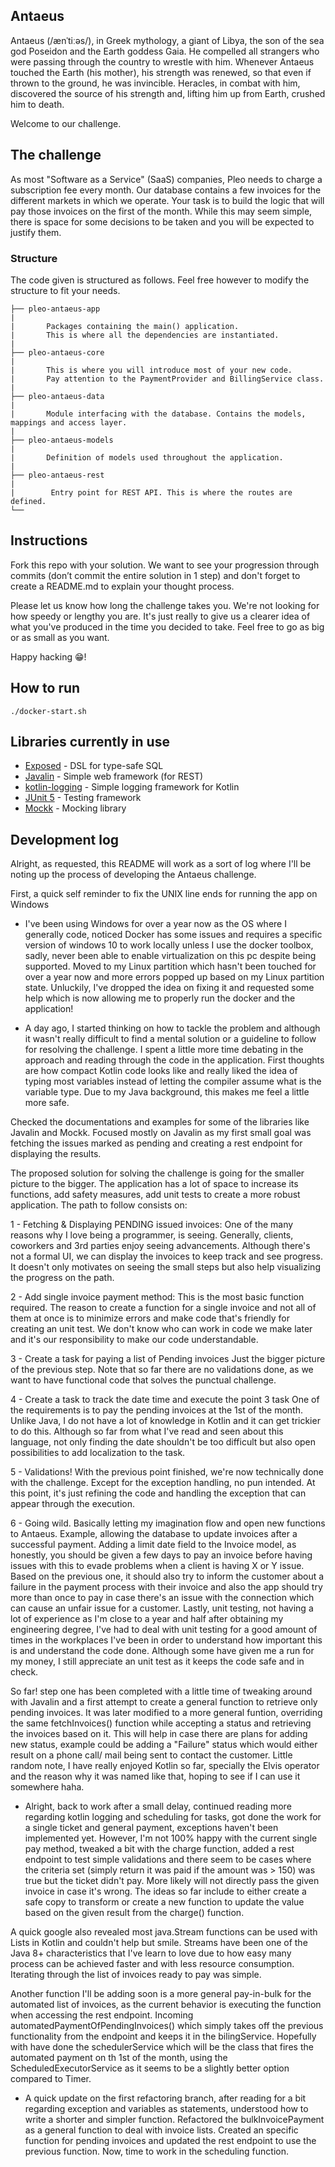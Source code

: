 ## Antaeus

Antaeus (/ænˈtiːəs/), in Greek mythology, a giant of Libya, the son of the sea god Poseidon and the Earth goddess Gaia. He compelled all strangers who were passing through the country to wrestle with him. Whenever Antaeus touched the Earth (his mother), his strength was renewed, so that even if thrown to the ground, he was invincible. Heracles, in combat with him, discovered the source of his strength and, lifting him up from Earth, crushed him to death.

Welcome to our challenge.

## The challenge

As most "Software as a Service" (SaaS) companies, Pleo needs to charge a subscription fee every month. Our database contains a few invoices for the different markets in which we operate. Your task is to build the logic that will pay those invoices on the first of the month. While this may seem simple, there is space for some decisions to be taken and you will be expected to justify them.

### Structure
The code given is structured as follows. Feel free however to modify the structure to fit your needs.
```
├── pleo-antaeus-app
|
|       Packages containing the main() application. 
|       This is where all the dependencies are instantiated.
|
├── pleo-antaeus-core
|
|       This is where you will introduce most of your new code.
|       Pay attention to the PaymentProvider and BillingService class.
|
├── pleo-antaeus-data
|
|       Module interfacing with the database. Contains the models, mappings and access layer.
|
├── pleo-antaeus-models
|
|       Definition of models used throughout the application.
|
├── pleo-antaeus-rest
|
|        Entry point for REST API. This is where the routes are defined.
└──
```

## Instructions
Fork this repo with your solution. We want to see your progression through commits (don’t commit the entire solution in 1 step) and don't forget to create a README.md to explain your thought process.

Please let us know how long the challenge takes you. We're not looking for how speedy or lengthy you are. It's just really to give us a clearer idea of what you've produced in the time you decided to take. Feel free to go as big or as small as you want.

Happy hacking 😁!

## How to run
```
./docker-start.sh
```

## Libraries currently in use
* [Exposed](https://github.com/JetBrains/Exposed) - DSL for type-safe SQL
* [Javalin](https://javalin.io/) - Simple web framework (for REST)
* [kotlin-logging](https://github.com/MicroUtils/kotlin-logging) - Simple logging framework for Kotlin
* [JUnit 5](https://junit.org/junit5/) - Testing framework
* [Mockk](https://mockk.io/) - Mocking library

## Development log

Alright, as requested, this README will work as a sort of log where I'll be noting up the process of
developing the Antaeus challenge.

First, a quick self reminder to fix the UNIX line ends for running the app on Windows

* I've been using Windows for over a year now as the OS where I generally code, noticed Docker
has some issues and requires a specific version of windows 10 to work locally unless I use the
docker toolbox, sadly, never been able to enable virtualization on this pc despite being supported.
Moved to my Linux partition which hasn't been touched for over a year now and more errors popped up
based on my Linux partition state. Unluckily, I've dropped the idea on fixing it and requested some help
which is now allowing me to properly run the docker and the application!

* A day ago, I started thinking on how to tackle the problem and although it wasn't really
difficult to find a mental solution or a guideline to follow for resolving the challenge. I spent a
little more time debating in the approach and reading through the code in the application. First
thoughts are how compact Kotlin code looks like and really liked the idea of typing most variables
instead of letting the compiler assume what is the variable type. Due to my Java background, this
makes me feel a little more safe.

Checked the documentations and examples for some of the libraries like Javalin and Mockk. Focused
mostly on Javalin as my first small goal was fetching the issues marked as pending and creating a
rest endpoint for displaying the results.

The proposed solution for solving the challenge is going for the smaller picture to the bigger. The
application has a lot of space to increase its functions, add safety measures, add unit tests to
create a more robust application. The path to follow consists on:

1 - Fetching & Displaying PENDING issued invoices:
One of the many reasons why I love being a programmer, is seeing. Generally, clients, coworkers and
3rd parties enjoy seeing advancements. Although there's not a formal UI, we can display the
invoices to keep track and see progress. It doesn't only motivates on seeing the small steps but
also help visualizing the progress on the path.

2 - Add single invoice payment method:
This is the most basic function required. The reason to create a function for a single invoice and
not all of them at once is to minimize errors and make code that's friendly for creating an unit
test. We don't know who can work in code we make later and it's our responsibility to make our code
understandable.

3 - Create a task for paying a list of Pending invoices
Just the bigger picture of the previous step. Note that so far there are no validations done, as we
want to have functional code that solves the punctual challenge.

4 - Create a task to track the date time and execute the point 3 task
One of the requirements is to pay the pending invoices at the 1st of the month. Unlike Java, I do
not have a lot of knowledge in Kotlin and it can get trickier to do this. Although so far from what
I've read and seen about this language, not only finding the date shouldn't be too difficult but
also open possibilities to add localization to the task.

5 - Validations!
With the previous point finished, we're now technically done with the challenge. Except for the
exception handling, no pun intended. At this point, it's just refining the code and handling the
exception that can appear through the execution.

6 - Going wild.
Basically letting my imagination flow and open new functions to Antaeus. Example, allowing the
 database to update invoices after a successful payment. Adding a limit date field to the Invoice
 model, as honestly, you should be given a few days to pay an invoice before having issues with this to
 evade problems when a client is having X or Y issue. Based on the previous one, it should also try
 to inform the customer about a failure in the payment process with their invoice and also the app
 should try more than once to pay in case there's an issue with the connection which can cause an
 unfair issue for a customer. Lastly, unit testing, not having a lot of experience as I'm close to a
 year and half after obtaining my engineering degree, I've had to deal with unit testing for a good
 amount of times in the workplaces I've been in order to understand how important this is and
 understand the code done. Although some have given me a run for my money, I still appreciate an
 unit test as it keeps the code safe and in check.

So far! step one has been completed with a little time of tweaking around with Javalin and a first
attempt to create a general function to retrieve only pending invoices. It was later modified to a
more general funtion, overriding the same fetchInvoices() function while accepting a status and
retrieving the invoices based on it. This will help in case there are plans for adding new status,
example could be adding a "Failure" status which would either result on a phone call/ mail being
sent to contact the customer. Little random note, I have really enjoyed Kotlin so far, specially the
 Elvis operator and the reason why it was named like that, hoping to see if I can use it somewhere
haha.

* Alright, back to work after a small delay, continued reading more regarding kotlin logging and
scheduling for tasks, got done the work for a single ticket and general payment, exceptions haven't
been implemented yet. However, I'm not 100% happy with the current single pay method, tweaked a bit
with the charge function, added a rest endpoint to test simple validations and there seem to be
cases where the criteria set (simply return it was paid if the amount was > 150) was true but the
ticket didn't pay. More likely will not directly pass the given invoice in case it's wrong. The
ideas so far include to either create a safe copy to transform or create a new function to update
the value based on the given result from the charge() function.

A quick google also revealed most java.Stream functions can be used with Lists in Kotlin and
couldn't help but smile. Streams have been one of the Java 8+ characteristics that I've learn to
love due to how easy many process can be achieved faster and with less resource consumption.
Iterating through the list of invoices ready to pay was simple.

Another function I'll be adding soon is a more general pay-in-bulk for the automated list of
invoices, as the current behavior is executing the function when accessing the rest endpoint.
Incoming automatedPaymentOfPendingInvoices() which simply takes off the previous functionality from
the endpoint and keeps it in the bilingService. Hopefully with have done the schedulerService which
will be the class that fires the automated payment on th 1st of the month, using the
ScheduledExecutorService as it seems to be a slightly better option compared to Timer.

* A quick update on the first refactoring branch, after reading for a bit regarding exception and
variables as statements, understood how to write a shorter and simpler function. Refactored the
bulkInvoicePayment as a general function to deal with invoice lists. Created an specific function
for pending invoices and updated the rest endpoint to use the previous function. Now, time to work
in the scheduling function.






